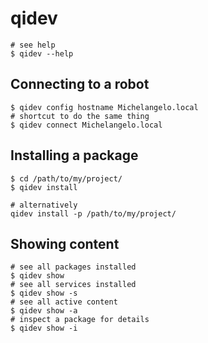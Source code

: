 # qidev
    
    # see help
    $ qidev --help

## Connecting to a robot
   
    $ qidev config hostname Michelangelo.local
    # shortcut to do the same thing
    $ qidev connect Michelangelo.local

## Installing a package
    
    $ cd /path/to/my/project/ 
    $ qidev install

    # alternatively
    qidev install -p /path/to/my/project/

## Showing content
    # see all packages installed
    $ qidev show
    # see all services installed
    $ qidev show -s
    # see all active content
    $ qidev show -a
    # inspect a package for details
    $ qidev show -i 

